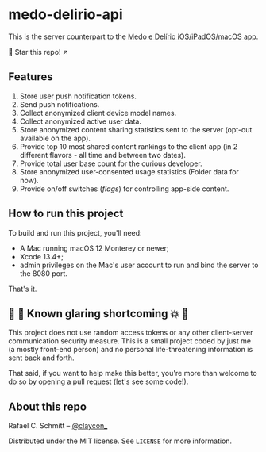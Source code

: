 # medo-delirio-api

This is the server counterpart to the [Medo e Delírio iOS/iPadOS/macOS app](https://github.com/rafaelclaycon/MedoDelirioBrasilia).

🌟 Star this repo! ↗️

## Features

1. Store user push notification tokens.
1. Send push notifications.
1. Collect anonymized client device model names.
1. Collect anonymized active user data.
1. Store anonymized content sharing statistics sent to the server (opt-out available on the app).
1. Provide top 10 most shared content rankings to the client app (in 2 different flavors - all time and between two dates).
1. Provide total user base count for the curious developer.
1. Store anonymized user-consented usage statistics (Folder data for now).
1. Provide on/off switches (*flags*) for controlling app-side content.

## How to run this project

To build and run this project, you'll need:

- A Mac running macOS 12 Monterey or newer;
- Xcode 13.4+;
- admin privileges on the Mac's user account to run and bind the server to the 8080 port.

That's it.

## 🚧 📢 Known glaring shortcoming 💥 🚧

This project does not use random access tokens or any other client-server communication security measure. This is a small project coded by just me (a mostly front-end person) and no personal life-threatening information is sent back and forth.

That said, if you want to help make this better, you're more than welcome to do so by opening a pull request (let's see some code!).

## About this repo

Rafael C. Schmitt – [@claycon_](https://twitter.com/claycon_)

Distributed under the MIT license. See ``LICENSE`` for more information.
